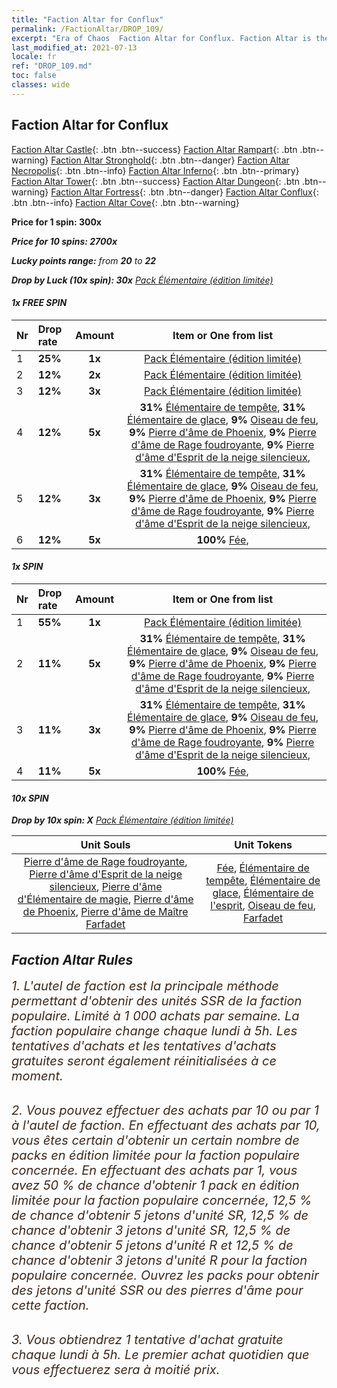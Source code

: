 ```yaml
---
title: "Faction Altar for Conflux"
permalink: /FactionAltar/DROP_109/
excerpt: "Era of Chaos  Faction Altar for Conflux. Faction Altar is the primary method for obtaining SSR units from the popular faction. Limited to 1,000 purchases each week. The popular faction changes at 05:00 every Monday. Purchase attempts and free purchase attempts will also reset then."
last_modified_at: 2021-07-13
locale: fr
ref: "DROP_109.md"
toc: false
classes: wide
---
```


##  Faction Altar for **Conflux**

  [Faction Altar Castle](/fr/FactionAltar/DROP_101/){: .btn .btn--success} [Faction Altar Rampart](/fr/FactionAltar/DROP_102/){: .btn .btn--warning} [Faction Altar Stronghold](/fr/FactionAltar/DROP_103/){: .btn .btn--danger} [Faction Altar Necropolis](/fr/FactionAltar/DROP_104/){: .btn .btn--info} [Faction Altar Inferno](/fr/FactionAltar/DROP_105/){: .btn .btn--primary} [Faction Altar Tower](/fr/FactionAltar/DROP_106/){: .btn .btn--success} [Faction Altar Dungeon](/fr/FactionAltar/DROP_107/){: .btn .btn--warning} [Faction Altar Fortress](/fr/FactionAltar/DROP_108/){: .btn .btn--danger} [Faction Altar Conflux](/fr/FactionAltar/DROP_109/){: .btn .btn--info} [Faction Altar Cove](/fr/FactionAltar/DROP_112/){: .btn .btn--warning} 

  **Price for 1 spin: 300x** <i class="fas fa-gem"/>

  **Price for 10 spins: 2700x** <i class="fas fa-gem"/>

  **Lucky points range:** from **20** to **22**

  **Drop by Luck (10x spin): 30x** [Pack Élémentaire (édition limitée)](/ItemsFR/con_2141/)

####  1x FREE SPIN 

  |    Nr    |  Drop rate  |  Amount   |   Item or One from list  |
  |:---------|:------------|:---------:|:------------------------:|
  | 1 | **25%** | **1x** | [Pack Élémentaire (édition limitée)](/ItemsFR/con_2141/) |
  | 2 | **12%** | **2x** | [Pack Élémentaire (édition limitée)](/ItemsFR/con_2141/) |
  | 3 | **12%** | **3x** | [Pack Élémentaire (édition limitée)](/ItemsFR/con_2141/) |
  | 4 | **12%** | **5x** |  **31%** [Élémentaire de tempête](/ItemsFR/unt_263/),  **31%** [Élémentaire de glace](/ItemsFR/unt_264/),  **9%** [Oiseau de feu](/ItemsFR/unt_268/),  **9%** [Pierre d'âme de Phoenix](/ItemsFR/unt_348/),  **9%** [Pierre d'âme de Rage foudroyante](/ItemsFR/unt_344/),  **9%** [Pierre d'âme d'Esprit de la neige silencieux](/ItemsFR/unt_345/),  |
  | 5 | **12%** | **3x** |  **31%** [Élémentaire de tempête](/ItemsFR/unt_263/),  **31%** [Élémentaire de glace](/ItemsFR/unt_264/),  **9%** [Oiseau de feu](/ItemsFR/unt_268/),  **9%** [Pierre d'âme de Phoenix](/ItemsFR/unt_348/),  **9%** [Pierre d'âme de Rage foudroyante](/ItemsFR/unt_344/),  **9%** [Pierre d'âme d'Esprit de la neige silencieux](/ItemsFR/unt_345/),  |
  | 6 | **12%** | **5x** |  **100%** [Fée](/ItemsFR/unt_262/),  |


####  1x SPIN 

  |    Nr    |  Drop rate  |  Amount   |   Item or One from list  |
  |:---------|:------------|:---------:|:------------------------:|
  | 1 | **55%** | **1x** | [Pack Élémentaire (édition limitée)](/ItemsFR/con_2141/) |
  | 2 | **11%** | **5x** |  **31%** [Élémentaire de tempête](/ItemsFR/unt_263/),  **31%** [Élémentaire de glace](/ItemsFR/unt_264/),  **9%** [Oiseau de feu](/ItemsFR/unt_268/),  **9%** [Pierre d'âme de Phoenix](/ItemsFR/unt_348/),  **9%** [Pierre d'âme de Rage foudroyante](/ItemsFR/unt_344/),  **9%** [Pierre d'âme d'Esprit de la neige silencieux](/ItemsFR/unt_345/),  |
  | 3 | **11%** | **3x** |  **31%** [Élémentaire de tempête](/ItemsFR/unt_263/),  **31%** [Élémentaire de glace](/ItemsFR/unt_264/),  **9%** [Oiseau de feu](/ItemsFR/unt_268/),  **9%** [Pierre d'âme de Phoenix](/ItemsFR/unt_348/),  **9%** [Pierre d'âme de Rage foudroyante](/ItemsFR/unt_344/),  **9%** [Pierre d'âme d'Esprit de la neige silencieux](/ItemsFR/unt_345/),  |
  | 4 | **11%** | **5x** |  **100%** [Fée](/ItemsFR/unt_262/),  |


####  10x SPIN 

  **Drop by 10x spin: X** [Pack Élémentaire (édition limitée)](/ItemsFR/con_2141/)

  |    Unit Souls    |  Unit Tokens  |
  |:----------------:|:-------------:|
  | [Pierre d'âme de Rage foudroyante](/ItemsFR/unt_344/), [Pierre d'âme d'Esprit de la neige silencieux](/ItemsFR/unt_345/), [Pierre d'âme d'Élémentaire de magie](/ItemsFR/unt_347/), [Pierre d'âme de Phoenix](/ItemsFR/unt_348/), [Pierre d'âme de Maître Farfadet](/ItemsFR/unt_349/) | [Fée](/ItemsFR/unt_262/), [Élémentaire de tempête](/ItemsFR/unt_263/), [Élémentaire de glace](/ItemsFR/unt_264/), [Élémentaire de l'esprit](/ItemsFR/unt_267/), [Oiseau de feu](/ItemsFR/unt_268/), [Farfadet](/ItemsFR/unt_270/) |



## Faction Altar Rules

  <span style="color: #3c2a1e;font-size:20px">1. L'autel de faction est la principale méthode permettant d'obtenir des unités SSR de la faction populaire. Limité à 1 000 achats par semaine. La faction populaire change chaque lundi à 5h. Les tentatives d'achats et les tentatives d'achats gratuites seront également réinitialisées à ce moment. </span><br/>

<br/>  <span style="color: #3c2a1e;font-size:20px">2. Vous pouvez effectuer des achats par 10 ou par 1 à l'autel de faction. En effectuant des achats par 10, vous êtes certain d'obtenir un certain nombre de packs en édition limitée pour la faction populaire concernée. En effectuant des achats par 1, vous avez 50 % de chance d'obtenir 1 pack en édition limitée pour la faction populaire concernée, 12,5 % de chance d'obtenir 5 jetons d'unité SR, 12,5 % de chance d'obtenir 3 jetons d'unité SR, 12,5 % de chance d'obtenir 5 jetons d'unité R et 12,5 % de chance d'obtenir 3 jetons d'unité R pour la faction populaire concernée. Ouvrez les packs pour obtenir des jetons d'unité SSR ou des pierres d'âme pour cette faction.</span><br/>

<br/>  <span style="color: #3c2a1e;font-size:20px">3. Vous obtiendrez 1 tentative d'achat gratuite chaque lundi à 5h. Le premier achat quotidien que vous effectuerez sera à moitié prix.</span><br/>

<br/>